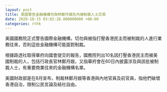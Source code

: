 ```yaml
---
layout: post
title: 美國警告金融機構勿與林鄭月娥在內被制裁人士交易
date: 2020-10-15 03:02:28.000000000 +08:00
categories: rthk
---
```


美國國務院正式警告國際金融機構，切勿與被指打壓香港民主而被制裁的人進行業務往來，否則這些金融機構可能面對制裁。

根據路透社取得華府向國會提交的報告，國務院列出10名因打壓香港民主而被美國制裁的人，包括行政長官林鄭月娥，又指華府會在60日內披露涉及與該批被制裁人士，有重要商業往來的金融機構名單。

美國財政部是在8月宣布，制裁林鄭月娥等香港與內地官員及前官員，指他們破壞香港自治，限制公民言論及結社自由。
